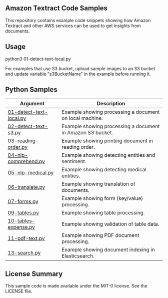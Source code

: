 ## Amazon Textract Code Samples

This repository contains example code snippets showing how Amazon Textract and other AWS services can be used to get insights from documents.

## Usage

python3 01-detect-text-local.py

For examples that use S3 bucket, upload sample images to an S3 bucket and update variable "s3BucketName" in the example before running it.

## Python Samples

| Argument  | Description |
  | ------------- | ------------- |
  | [01-detect-text-local.py](./python/01-detect-text-local.py)  | Example showing processing a document on local machine. |
  | [02-detect-text-s3.py](./python/02-detect-text-s3.py)  | Example showing processing a document in Amazon S3 bucket. |
  | [03-reading-order.py](./python/03-reading-order.py)  | Example showing printing document in reading order.  |
  | [04-nlp-comprehend.py](./python/04-nlp-comprehend.py) | Example showing detecting entities and sentiment. |
  | [05-nlp-medical.py](./python/05-nlp-medical.py)  | Example showing detecting medical entities. |
  | [06-translate.py](./python/06-translate.py)  | Example showing translation of documents. |
  | [07-forms.py](./python/07-forms.py)  | Example showing form (key/value) processing. |
  | [09-tables.py](./python/09-tables.py)  | Example showing table processing. |
  | [10-tables-expense.py](./python/10-tables-expense.py)  | Example showing validation of table data. |
  | [11-pdf-text.py](./python/11-pdf-text.py)  | Example showing PDF document processing. |
  | [13-search.py](./python/13-search.py)  | Example showing document indexing in Elasticsearch. |

## License Summary

This sample code is made available under the MIT-0 license. See the LICENSE file.
